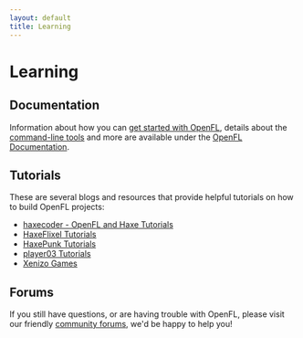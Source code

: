 ```yaml
---
layout: default
title: Learning
---
```


# Learning

## Documentation

Information about how you can [get started with OpenFL](/documentation/getting-started/), details about the [command-line tools](/documentation/command-line-tools) and more are available under the [OpenFL Documentation](/documentation/).

## Tutorials

These are several blogs and resources that provide helpful tutorials on how to build OpenFL projects:

 * [haxecoder - OpenFL and Haxe Tutorials](http://haxecoder.com/category.php?id=2)
 * [HaxeFlixel Tutorials](http://haxeflixel.com/documentation/tutorials/)
 * [HaxePunk Tutorials](http://haxepunk.com/documentation/tutorials)
 * [player03 Tutorials](http://player03.com/category/openfl/)
 * [Xenizo Games](http://xenizogames.com/blogsearch/Openfl/)
 
## Forums

If you still have questions, or are having trouble with OpenFL, please visit our friendly [community forums](http://community.openfl.org), we'd be happy to help you!